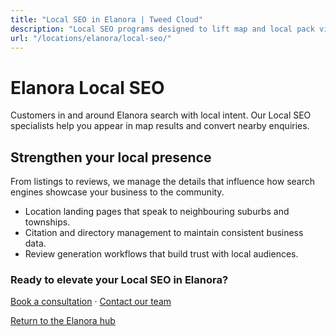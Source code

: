 ```yaml
---
title: "Local SEO in Elanora | Tweed Cloud"
description: "Local SEO programs designed to lift map and local pack visibility for Elanora businesses."
url: "/locations/elanora/local-seo/"
---
```


# Elanora Local SEO

Customers in and around Elanora search with local intent. Our Local SEO specialists help you appear in map results and convert nearby enquiries.

## Strengthen your local presence

From listings to reviews, we manage the details that influence how search engines showcase your business to the community.

- Location landing pages that speak to neighbouring suburbs and townships.
- Citation and directory management to maintain consistent business data.
- Review generation workflows that build trust with local audiences.

### Ready to elevate your Local SEO in Elanora?

[Book a consultation](/consultation/) · [Contact our team](/contact/)

[Return to the Elanora hub](/locations/elanora/)
